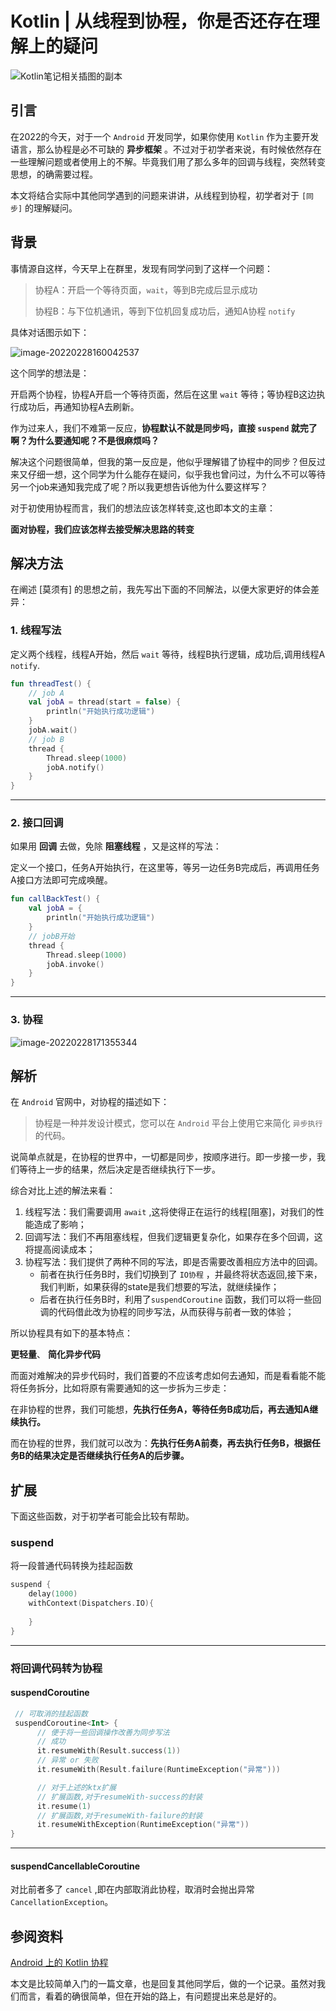 # Kotlin | 从线程到协程，你是否还存在理解上的疑问

![Kotlin笔记相关插图的副本](https://tva1.sinaimg.cn/large/e6c9d24ely1gzth3k9bkyj212c0hmdgp.jpg)

## 引言

在2022的今天，对于一个 `Android` 开发同学，如果你使用 `Kotlin` 作为主要开发语言，那么协程是必不可缺的 **异步框架** 。不过对于初学者来说，有时候依然存在一些理解问题或者使用上的不解。毕竟我们用了那么多年的回调与线程，突然转变思想，的确需要过程。

本文将结合实际中其他同学遇到的问题来讲讲，从线程到协程，初学者对于 `[同步]` 的理解疑问。

## 背景

事情源自这样，今天早上在群里，发现有同学问到了这样一个问题：

> 协程A：开启一个等待页面，`wait`，等到B完成后显示成功
>
> 协程B：与下位机通讯，等到下位机回复成功后，通知A协程 `notify`

具体对话图示如下：

![image-20220228160042537](https://tva1.sinaimg.cn/large/e6c9d24ely1gzta9etn9oj21om0u0q5z.jpg)

这个同学的想法是：

开启两个协程，协程A开启一个等待页面，然后在这里 `wait` 等待；等协程B这边执行成功后，再通知协程A去刷新。

作为过来人，我们不难第一反应，**协程默认不就是同步吗，直接 `suspend` 就完了啊？为什么要通知呢？不是很麻烦吗？**

解决这个问题很简单，但我的第一反应是，他似乎理解错了协程中的同步？但反过来又仔细一想，这个同学为什么能存在疑问，似乎我也曾问过，为什么不可以等待另一个job来通知我完成了呢？所以我更想告诉他为什么要这样写？

对于初使用协程而言，我们的想法应该怎样转变,这也即本文的主章：

**面对协程，我们应该怎样去接受解决思路的转变**

## 解决方法

在阐述 [莫须有] 的思想之前，我先写出下面的不同解法，以便大家更好的体会差异：

### 1. 线程写法

定义两个线程，线程A开始，然后 `wait` 等待，线程B执行逻辑，成功后,调用线程A `notify`.

```kotlin
fun threadTest() {
    // job A
    val jobA = thread(start = false) {
        println("开始执行成功逻辑")
    }
    jobA.wait()
    // job B
    thread {
        Thread.sleep(1000)
        jobA.notify()
    }
}
```

---

### 2. 接口回调

如果用 **回调** 去做，免除 **阻塞线程** ，又是这样的写法：

定义一个接口，任务A开始执行，在这里等，等另一边任务B完成后，再调用任务A接口方法即可完成唤醒。

```kotlin
fun callBackTest() {
    val jobA = {
        println("开始执行成功逻辑")
    }
    // jobB开始
    thread {
        Thread.sleep(1000)
        jobA.invoke()
    }
}
```

---

### 3. 协程

![image-20220228171355344](https://tva1.sinaimg.cn/large/e6c9d24ely1gztcdlud6dj22a40mwdjd.jpg)

## 解析

在 `Android` 官网中，对协程的描述如下：

> 协程是一种并发设计模式，您可以在 `Android` 平台上使用它来简化 `异步执行` 的代码。

说简单点就是，在协程的世界中，一切都是同步，按顺序进行。即一步接一步，我们等待上一步的结果，然后决定是否继续执行下一步。

综合对比上述的解法来看：

1. 线程写法：我们需要调用 `await` ,这将使得正在运行的线程[阻塞]，对我们的性能造成了影响；
2. 回调写法：我们不再阻塞线程，但我们逻辑更复杂化，如果存在多个回调，这将提高阅读成本；
3. 协程写法：我们提供了两种不同的写法，即是否需要改善相应方法中的回调。
   - 前者在执行任务B时，我们切换到了 `IO协程` ，并最终将状态返回,接下来，我们判断，如果获得的state是我们想要的写法，就继续操作；
   - 后者在执行任务B时，利用了`suspendCoroutine` 函数，我们可以将一些回调的代码借此改为协程的同步写法，从而获得与前者一致的体验；

所以协程具有如下的基本特点：

**更轻量**、 **简化异步代码**

而面对难解决的异步代码时，我们首要的不应该考虑如何去通知，而是看看能不能将任务拆分，比如将原有需要通知的这一步拆为三步走：

在非协程的世界，我们可能想，**先执行任务A，等待任务B成功后，再去通知A继续执行。**

而在协程的世界，我们就可以改为：**先执行任务A前奏，再去执行任务B，根据任务B的结果决定是否继续执行任务A的后步骤。**

## 扩展

下面这些函数，对于初学者可能会比较有帮助。

### suspend

将一段普通代码转换为挂起函数

```kotlin
suspend {
    delay(1000)
    withContext(Dispatchers.IO){
        
    }
}
```

---

### 将回调代码转为协程

#### suspendCoroutine

```kotlin
 // 可取消的挂起函数
 suspendCoroutine<Int> {
      // 便于将一些回调操作改善为同步写法
      // 成功
      it.resumeWith(Result.success(1))
      // 异常 or 失败
      it.resumeWith(Result.failure(RuntimeException("异常")))

      // 对于上述的ktx扩展
      // 扩展函数,对于resumeWith-success的封装
      it.resume(1)
      // 扩展函数,对于resumeWith-failure的封装
      it.resumeWithException(RuntimeException("异常"))
}
```

----

#### suspendCancellableCoroutine

对比前者多了 `cancel` ,即在内部取消此协程，取消时会抛出异常 `CancellationException`。

## 参阅资料

[Android 上的 Kotlin 协程](https://developer.android.com/kotlin/coroutines?hl=zh-cn)

 

本文是比较简单入门的一篇文章，也是回复其他同学后，做的一个记录。虽然对我们而言，看着的确很简单，但在开始的路上，有问题提出来总是好的。





























